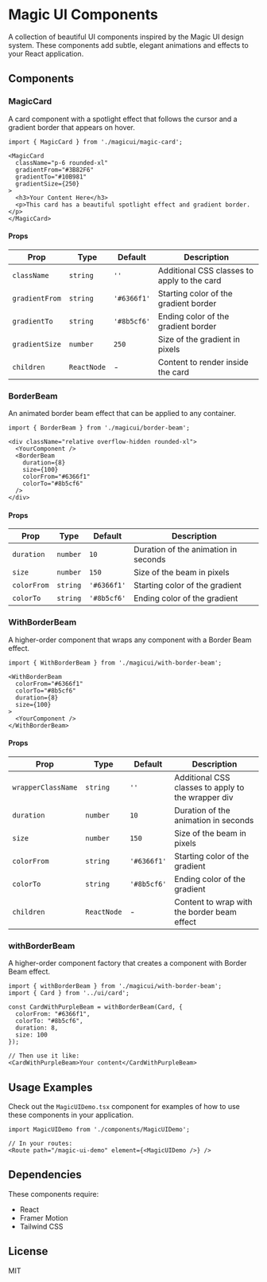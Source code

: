 # Magic UI Components

A collection of beautiful UI components inspired by the Magic UI design system. These components add subtle, elegant animations and effects to your React application.

## Components

### MagicCard

A card component with a spotlight effect that follows the cursor and a gradient border that appears on hover.

```tsx
import { MagicCard } from './magicui/magic-card';

<MagicCard 
  className="p-6 rounded-xl"
  gradientFrom="#3B82F6" 
  gradientTo="#10B981"
  gradientSize={250}
>
  <h3>Your Content Here</h3>
  <p>This card has a beautiful spotlight effect and gradient border.</p>
</MagicCard>
```

#### Props

| Prop | Type | Default | Description |
|------|------|---------|-------------|
| `className` | `string` | `''` | Additional CSS classes to apply to the card |
| `gradientFrom` | `string` | `'#6366f1'` | Starting color of the gradient border |
| `gradientTo` | `string` | `'#8b5cf6'` | Ending color of the gradient border |
| `gradientSize` | `number` | `250` | Size of the gradient in pixels |
| `children` | `ReactNode` | - | Content to render inside the card |

### BorderBeam

An animated border beam effect that can be applied to any container.

```tsx
import { BorderBeam } from './magicui/border-beam';

<div className="relative overflow-hidden rounded-xl">
  <YourComponent />
  <BorderBeam 
    duration={8} 
    size={100}
    colorFrom="#6366f1"
    colorTo="#8b5cf6"
  />
</div>
```

#### Props

| Prop | Type | Default | Description |
|------|------|---------|-------------|
| `duration` | `number` | `10` | Duration of the animation in seconds |
| `size` | `number` | `150` | Size of the beam in pixels |
| `colorFrom` | `string` | `'#6366f1'` | Starting color of the gradient |
| `colorTo` | `string` | `'#8b5cf6'` | Ending color of the gradient |

### WithBorderBeam

A higher-order component that wraps any component with a Border Beam effect.

```tsx
import { WithBorderBeam } from './magicui/with-border-beam';

<WithBorderBeam
  colorFrom="#6366f1"
  colorTo="#8b5cf6"
  duration={8}
  size={100}
>
  <YourComponent />
</WithBorderBeam>
```

#### Props

| Prop | Type | Default | Description |
|------|------|---------|-------------|
| `wrapperClassName` | `string` | `''` | Additional CSS classes to apply to the wrapper div |
| `duration` | `number` | `10` | Duration of the animation in seconds |
| `size` | `number` | `150` | Size of the beam in pixels |
| `colorFrom` | `string` | `'#6366f1'` | Starting color of the gradient |
| `colorTo` | `string` | `'#8b5cf6'` | Ending color of the gradient |
| `children` | `ReactNode` | - | Content to wrap with the border beam effect |

### withBorderBeam

A higher-order component factory that creates a component with Border Beam effect.

```tsx
import { withBorderBeam } from './magicui/with-border-beam';
import { Card } from '../ui/card';

const CardWithPurpleBeam = withBorderBeam(Card, {
  colorFrom: "#6366f1",
  colorTo: "#8b5cf6",
  duration: 8,
  size: 100
});

// Then use it like:
<CardWithPurpleBeam>Your content</CardWithPurpleBeam>
```

## Usage Examples

Check out the `MagicUIDemo.tsx` component for examples of how to use these components in your application.

```tsx
import MagicUIDemo from './components/MagicUIDemo';

// In your routes:
<Route path="/magic-ui-demo" element={<MagicUIDemo />} />
```

## Dependencies

These components require:

- React
- Framer Motion
- Tailwind CSS

## License

MIT 